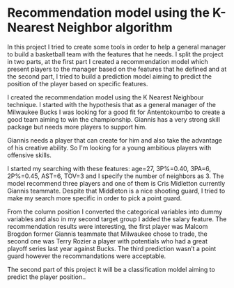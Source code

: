 # Recommendation model using the K-Nearest Neighbor algorithm

In this project I tried to create some tools in order to help a general manager to build a basketball team with the features that he needs. I split the project in two parts, at the first part I created a recommendation model which present players to the manager based on the features that he defined  and at the second part, I tried to build a prediction model aiming to predict the position of the player based on specific features.

I created the recommendation model using the K Nearest Neighbour technique. I started with the hypothesis that as a general manager of the Milwaukee Bucks I was looking for a good fit for Antentokoumbo to create a good team aiming to win the championship. Giannis has a very strong skill package but needs more players to support him. 

Giannis needs a player that can create for him and also take the advantage of his creative ability. So I'm looking for a young ambitious players with offensive skills.

I started my searching with these features: age=27, 3P%=0.40, 3PA=6, 2P%=0.45, AST=6, TOV=3 and I specify the number of neighbors as 3. The model recommend three players and one of them is Cris Midletton currently Giannis teammate. Despite that Middleton is  a nice shooting guard, I tried to make my search more specific in order to pick a point guard.

From the column position I converted the categorical variables into dummy variables and also in my second target group I added the salary feature. The recommendation results were interesting, the first player was Malcom Brogdon former Giannis teammate that Milwaukee chose to trade, the second one was Terry Rozier a player with potentials who had a great playoff series last year against Bucks. The third prediction wasn’t a point guard however the recommandations were acceptable.

The second part of this project it will be a classification moldel aiming to predict the player position.. 




